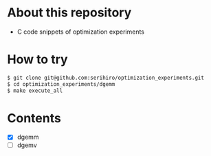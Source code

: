 # About this repository
- C code snippets of optimization experiments

# How to try

```sh
$ git clone git@github.com:serihiro/optimization_experiments.git
$ cd optimization_experiments/dgemm
$ make execute_all
```

# Contents
- [x] dgemm
- [ ] dgemv
